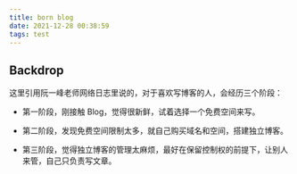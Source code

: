 ```yaml
---
title: born blog
date: 2021-12-28 00:38:59
tags: test
---
```

## Backdrop
这里引用阮一峰老师网络日志里说的，对于喜欢写博客的人，会经历三个阶段：

+ 第一阶段，刚接触 Blog，觉得很新鲜，试着选择一个免费空间来写。

+ 第二阶段，发现免费空间限制太多，就自己购买域名和空间，搭建独立博客。

+ 第三阶段，觉得独立博客的管理太麻烦，最好在保留控制权的前提下，让别人来管，自己只负责写文章。

